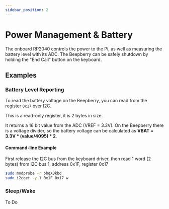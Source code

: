 ```yaml
---
sidebar_position: 2
---
```


# Power Management & Battery

The onboard RP2040 controls the power to the Pi, as well as measuring the battery level with its ADC. The Beepberry can be safely shutdown by holding the "End Call" button on the keyboard.

## Examples

### Battery Level Reporting

To read the battery voltage on the Beepberry, you can read from the register `0x17` over I2C.

This is a read-only register, it is 2 bytes in size.

It returns a 16 bit value from the ADC (VREF = 3.3V). On the Beepberry there is a voltage divider, so the battery voltage can be calculated as **VBAT = 3.3V \* (value/4095) \* 2**.

#### Command-line Example
First release the I2C bus from the keyboard driver, then read 1 word (2 bytes) from I2C bus 1, address 0x1F, register 0x17
```bash
sudo modprobe -r bbqX0kbd
sudo i2cget -y 1 0x1F 0x17 w
```

### Sleep/Wake

To Do
